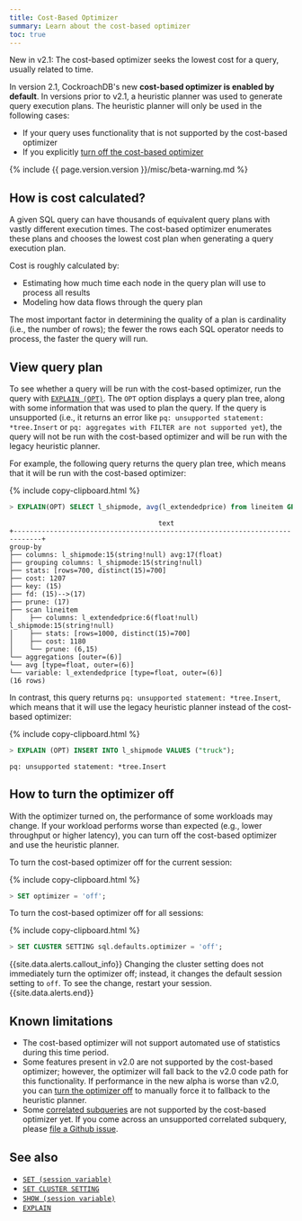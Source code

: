 ```yaml
---
title: Cost-Based Optimizer
summary: Learn about the cost-based optimizer
toc: true
---
```


<span class="version-tag">New in v2.1:</span> The cost-based optimizer seeks the lowest cost for a query, usually related to time.

In version 2.1, CockroachDB's new **cost-based optimizer is enabled by default**. In versions prior to v2.1, a heuristic planner was used to generate query execution plans. The heuristic planner will only be used in the following cases:

- If your query uses functionality that is not supported by the cost-based optimizer
- If you explicitly [turn off the cost-based optimizer](#how-to-turn-the-optimizer-off)

{% include {{ page.version.version }}/misc/beta-warning.md %}

## How is cost calculated?

A given SQL query can have thousands of equivalent query plans with vastly different execution times. The cost-based optimizer enumerates these plans and chooses the lowest cost plan when generating a query execution plan.

Cost is roughly calculated by:

- Estimating how much time each node in the query plan will use to process all results
- Modeling how data flows through the query plan

The most important factor in determining the quality of a plan is cardinality (i.e., the number of rows); the fewer the rows each SQL operator needs to process, the faster the query will run.

## View query plan

To see whether a query will be run with the cost-based optimizer, run the query with [`EXPLAIN (OPT)`](explain.html#opt-option). The `OPT` option displays a query plan tree, along with some information that was used to plan the query. If the query is unsupported (i.e., it returns an error like `pq: unsupported statement: *tree.Insert` or `pq: aggregates with FILTER are not supported yet`), the query will not be run with the cost-based optimizer and will be run with the legacy heuristic planner.

For example, the following query returns the query plan tree, which means that it will be run with the cost-based optimizer:

{% include copy-clipboard.html %}
~~~ sql
> EXPLAIN(OPT) SELECT l_shipmode, avg(l_extendedprice) from lineitem GROUP BY l_shipmode;
~~~

~~~
                                     text
+-----------------------------------------------------------------------------+
group-by
├── columns: l_shipmode:15(string!null) avg:17(float)
├── grouping columns: l_shipmode:15(string!null)
├── stats: [rows=700, distinct(15)=700]
├── cost: 1207
├── key: (15)
├── fd: (15)-->(17)
├── prune: (17)
├── scan lineitem
│    ├── columns: l_extendedprice:6(float!null) l_shipmode:15(string!null)
│    ├── stats: [rows=1000, distinct(15)=700]
│    ├── cost: 1180
│    └── prune: (6,15)
└── aggregations [outer=(6)]
└── avg [type=float, outer=(6)]
└── variable: l_extendedprice [type=float, outer=(6)]
(16 rows)
~~~

In contrast, this query returns `pq: unsupported statement: *tree.Insert`, which means that it will use the legacy heuristic planner instead of the cost-based optimizer:

{% include copy-clipboard.html %}
~~~ sql
> EXPLAIN (OPT) INSERT INTO l_shipmode VALUES ("truck");
~~~

~~~
pq: unsupported statement: *tree.Insert
~~~

## How to turn the optimizer off

With the optimizer turned on, the performance of some workloads may change. If your workload performs worse than expected (e.g., lower throughput or higher latency), you can turn off the cost-based optimizer and use the heuristic planner.

To turn the cost-based optimizer off for the current session:

{% include copy-clipboard.html %}
~~~ sql
> SET optimizer = 'off';
~~~

To turn the cost-based optimizer off for all sessions:

{% include copy-clipboard.html %}
~~~ sql
> SET CLUSTER SETTING sql.defaults.optimizer = 'off';
~~~

{{site.data.alerts.callout_info}}
Changing the cluster setting does not immediately turn the optimizer off; instead, it changes the default session setting to `off`. To see the change, restart your session.
{{site.data.alerts.end}}

## Known limitations

- The cost-based optimizer will not support automated use of statistics during this time period.
- Some features present in v2.0 are not supported by the cost-based optimizer; however, the optimizer will fall back to the v2.0 code path for this functionality. If performance in the new alpha is worse than v2.0, you can [turn the optimizer off](#how-to-turn-the-optimizer-off) to manually force it to fallback to the heuristic planner.
- Some [correlated subqueries](subqueries.html#correlated-subqueries) are not supported by the cost-based optimizer yet. If you come across an unsupported correlated subquery, please [file a Github issue](file-an-issue.html).

## See also

- [`SET (session variable)`](set-vars.html)
- [`SET CLUSTER SETTING`](set-cluster-setting.html)
- [`SHOW (session variable)`](show-vars.html)
- [`EXPLAIN`](explain.html)
